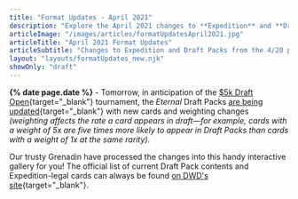 ```yaml
---
title: "Format Updates - April 2021"
description: "Explore the April 2021 changes to **Expedition** and **Draft Packs** in this **interactive gallery**."
articleImage: "/images/articles/formatUpdatesApril2021.jpg"
articleTitle: "April 2021 Format Updates"
articleSubtitle: "Changes to Expedition and Draft Packs from the 4/20 patch"
layout: "layouts/formatUpdates_new.njk"
showOnly: "draft"
---
```

**{% date page.date %}** - Tomorrow, in anticipation of the [$5k Draft Open][Draft Open]{target="_blank"} tournament, the *Eternal* Draft Packs [are being updated][4/20 Update]{target="_blank"} with new cards and weighting changes *(weighting affects the rate a card appears in draft&mdash;for example, cards with a weight of 5x are five times more likely to appear in Draft Packs than cards with a weight of 1x at the same rarity)*.

 [4/20 Update]: https://www.direwolfdigital.com/news/4-20-balance-update/
 [Draft Open]: https://www.direwolfdigital.com/news/event-update-eternal-may-draft-5k-open/

Our trusty Grenadin have processed the changes into this handy interactive gallery for you! The official list of current Draft Pack contents and Expedition-legal cards can always be found [on DWD's site][Card List]{target="_blank"}.

 [Card List]: https://www.direwolfdigital.com/news/draft-packs-card-list/